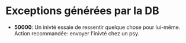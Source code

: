 # Exceptions générées par la DB

* **50000**: Un inivté essaie de ressentir quelque chose pour lui-même. Action recommandée: envoyer l'inivté chez un psy.